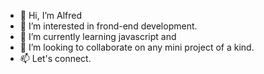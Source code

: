 - 👋 Hi, I’m Alfred
- 👀 I’m interested in frond-end development.
- 🌱 I’m currently learning javascript and
- 💞️ I’m looking to collaborate on any mini project of a kind.
- 📫 Let's connect. 

<!---
01Alfred/01Alfred is a ✨ special ✨ repository because its `README.md` (this file) appears on your GitHub profile.
You can click the Preview link to take a look at your changes.
--->
